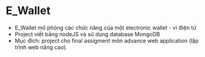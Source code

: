 # E_Wallet

- E_Wallet mô phỏng các chức năng của một electronic wallet - ví điện tử
- Project viết bằng nodeJS và sử dụng database MongoDB
- Mục đích: project cho final assigment môn advance web application (lập trình web nâng cao).
